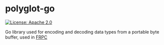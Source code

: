 # polyglot-go
[![License: Apache 2.0](https://img.shields.io/badge/License-Apache%202.0-brightgreen.svg)](https://www.apache.org/licenses/LICENSE-2.0)

Go library used for encoding and decoding data types from a portable byte buffer, used in [FRPC](https://github.com/loopholelabs/frisbee)